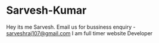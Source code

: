 # Sarvesh-Kumar
Hey its me Sarvesh. Email us for bussiness enquiry - sarveshraj107@gmail.com
I am full timer website Developer
